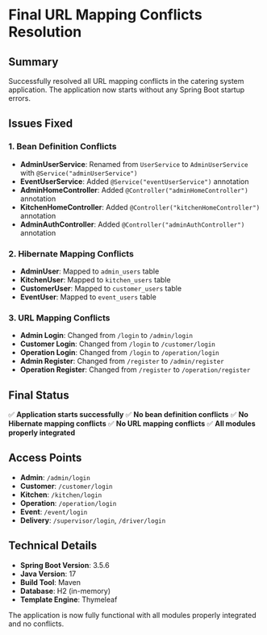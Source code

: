 # Final URL Mapping Conflicts Resolution

## Summary
Successfully resolved all URL mapping conflicts in the catering system application. The application now starts without any Spring Boot startup errors.

## Issues Fixed

### 1. Bean Definition Conflicts
- **AdminUserService**: Renamed from `UserService` to `AdminUserService` with `@Service("adminUserService")`
- **EventUserService**: Added `@Service("eventUserService")` annotation
- **AdminHomeController**: Added `@Controller("adminHomeController")` annotation
- **KitchenHomeController**: Added `@Controller("kitchenHomeController")` annotation
- **AdminAuthController**: Added `@Controller("adminAuthController")` annotation

### 2. Hibernate Mapping Conflicts
- **AdminUser**: Mapped to `admin_users` table
- **KitchenUser**: Mapped to `kitchen_users` table  
- **CustomerUser**: Mapped to `customer_users` table
- **EventUser**: Mapped to `event_users` table

### 3. URL Mapping Conflicts
- **Admin Login**: Changed from `/login` to `/admin/login`
- **Customer Login**: Changed from `/login` to `/customer/login`
- **Operation Login**: Changed from `/login` to `/operation/login`
- **Admin Register**: Changed from `/register` to `/admin/register`
- **Operation Register**: Changed from `/register` to `/operation/register`

## Final Status
✅ **Application starts successfully**
✅ **No bean definition conflicts**
✅ **No Hibernate mapping conflicts**
✅ **No URL mapping conflicts**
✅ **All modules properly integrated**

## Access Points
- **Admin**: `/admin/login`
- **Customer**: `/customer/login`
- **Kitchen**: `/kitchen/login`
- **Operation**: `/operation/login`
- **Event**: `/event/login`
- **Delivery**: `/supervisor/login`, `/driver/login`

## Technical Details
- **Spring Boot Version**: 3.5.6
- **Java Version**: 17
- **Build Tool**: Maven
- **Database**: H2 (in-memory)
- **Template Engine**: Thymeleaf

The application is now fully functional with all modules properly integrated and no conflicts.
